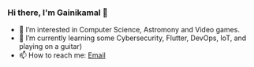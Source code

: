 ### Hi there, I'm Gainikamal 🌝

<!--
**kaikamal/kaikamal** is a ✨ _special_ ✨ repository because its `README.md` (this file) appears on your GitHub profile.

Here are some ideas to get you started: -->

- 🔭 I’m interested in Computer Science, Astromony and Video games.
- 🌱 I’m currently learning some Cybersecurity, Flutter, DevOps, IoT, and playing on a guitar) 
- 📫 How to reach me: <a href="mailto: bataevagajnikamal@gmail.com" target="_blank" rel="noopener noreferrer">Email</a>



